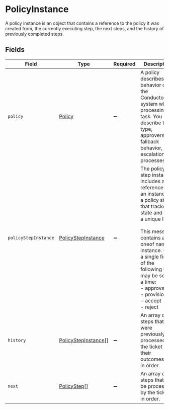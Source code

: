 # PolicyInstance

A policy instance is an object that contains a reference to the policy it was created from, the currently executing step, the next steps, and the history of previously completed steps.


## Fields

| Field                                                                                                                                                                                                                                                                                 | Type                                                                                                                                                                                                                                                                                  | Required                                                                                                                                                                                                                                                                              | Description                                                                                                                                                                                                                                                                           |
| ------------------------------------------------------------------------------------------------------------------------------------------------------------------------------------------------------------------------------------------------------------------------------------- | ------------------------------------------------------------------------------------------------------------------------------------------------------------------------------------------------------------------------------------------------------------------------------------- | ------------------------------------------------------------------------------------------------------------------------------------------------------------------------------------------------------------------------------------------------------------------------------------- | ------------------------------------------------------------------------------------------------------------------------------------------------------------------------------------------------------------------------------------------------------------------------------------- |
| `policy`                                                                                                                                                                                                                                                                              | [Policy](../../models/shared/policy.md)                                                                                                                                                                                                                                               | :heavy_minus_sign:                                                                                                                                                                                                                                                                    | A policy describes the behavior of the ConductorOne system when processing a task. You can describe the type, approvers, fallback behavior, and escalation processes.                                                                                                                 |
| `policyStepInstance`                                                                                                                                                                                                                                                                  | [PolicyStepInstance](../../models/shared/policystepinstance.md)                                                                                                                                                                                                                       | :heavy_minus_sign:                                                                                                                                                                                                                                                                    | The policy step instance includes a reference to an instance of a policy step that tracks state and has a unique ID.<br/><br/>This message contains a oneof named instance. Only a single field of the following list may be set at a time:<br/>  - approval<br/>  - provision<br/>  - accept<br/>  - reject<br/> |
| `history`                                                                                                                                                                                                                                                                             | [PolicyStepInstance](../../models/shared/policystepinstance.md)[]                                                                                                                                                                                                                     | :heavy_minus_sign:                                                                                                                                                                                                                                                                    | An array of steps that were previously processed by the ticket with their outcomes set, in order.                                                                                                                                                                                     |
| `next`                                                                                                                                                                                                                                                                                | [PolicyStep](../../models/shared/policystep.md)[]                                                                                                                                                                                                                                     | :heavy_minus_sign:                                                                                                                                                                                                                                                                    | An array of steps that will be processed by the ticket, in order.                                                                                                                                                                                                                     |